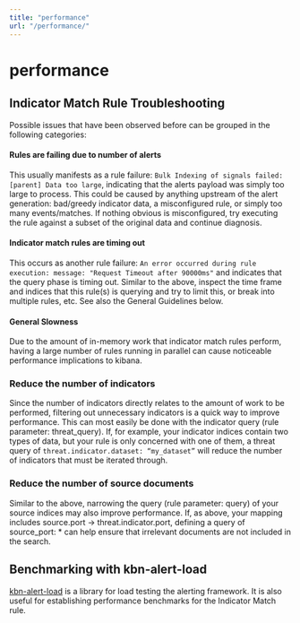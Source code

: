 ```yaml
---
title: "performance"
url: "/performance/"
---
```

# performance
## Indicator Match Rule Troubleshooting
Possible issues that have been observed before can be grouped in the following categories:
#### Rules are failing due to number of alerts

This usually manifests as a rule failure: `Bulk Indexing of signals failed: [parent] Data too large`, indicating that the alerts payload was simply too large to process. This could be caused by anything upstream of the alert generation: bad/greedy indicator data, a misconfigured rule, or simply too many events/matches. If nothing obvious is misconfigured, try executing the rule against a subset of the original data and continue diagnosis.

#### Indicator match rules are timing out

This occurs as another rule failure: `An error occurred during rule execution: message: "Request Timeout after 90000ms"` and indicates that the query phase is timing out. Similar to the above, inspect the time frame and indices that this rule(s) is querying and try to limit this, or break into multiple rules, etc. See also the General Guidelines below.

#### General Slowness

Due to the amount of in-memory work that indicator match rules perform, having a large number of rules running in parallel can cause noticeable performance implications to kibana.
   
### Reduce the number of indicators
Since the number of indicators directly relates to the amount of work to be performed, filtering out unnecessary indicators is a quick way to improve performance. This can most easily be done with the indicator query (rule parameter: threat_query). If, for example, your indicator indices contain two types of data, but your rule is only concerned with one of them, a threat query of `threat.indicator.dataset: “my_dataset”` will reduce the number of indicators that must be iterated through.
### Reduce the number of source documents
Similar to the above, narrowing the query (rule parameter: query) of your source indices may also improve performance. If, as above, your mapping includes source.port -> threat.indicator.port, defining a query of source_port: * can help ensure that irrelevant documents are not included in the search.

## Benchmarking with kbn-alert-load
[kbn-alert-load](https://github.com/elastic/kbn-alert-load) is a library for load testing the alerting framework. It is also useful for establishing performance benchmarks for the Indicator Match rule. 